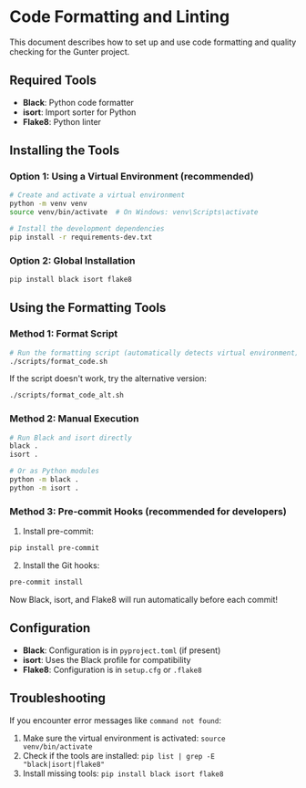 # Code Formatting and Linting

This document describes how to set up and use code formatting and quality checking for the Gunter project.

## Required Tools

- **Black**: Python code formatter
- **isort**: Import sorter for Python
- **Flake8**: Python linter

## Installing the Tools

### Option 1: Using a Virtual Environment (recommended)

```bash
# Create and activate a virtual environment
python -m venv venv
source venv/bin/activate  # On Windows: venv\Scripts\activate

# Install the development dependencies
pip install -r requirements-dev.txt
```

### Option 2: Global Installation

```bash
pip install black isort flake8
```

## Using the Formatting Tools

### Method 1: Format Script

```bash
# Run the formatting script (automatically detects virtual environment)
./scripts/format_code.sh
```

If the script doesn't work, try the alternative version:

```bash
./scripts/format_code_alt.sh
```

### Method 2: Manual Execution

```bash
# Run Black and isort directly
black .
isort .

# Or as Python modules
python -m black .
python -m isort .
```

### Method 3: Pre-commit Hooks (recommended for developers)

1. Install pre-commit:
```bash
pip install pre-commit
```

2. Install the Git hooks:
```bash
pre-commit install
```

Now Black, isort, and Flake8 will run automatically before each commit!

## Configuration

- **Black**: Configuration is in `pyproject.toml` (if present)
- **isort**: Uses the Black profile for compatibility
- **Flake8**: Configuration is in `setup.cfg` or `.flake8`

## Troubleshooting

If you encounter error messages like `command not found`:

1. Make sure the virtual environment is activated: `source venv/bin/activate`
2. Check if the tools are installed: `pip list | grep -E "black|isort|flake8"`
3. Install missing tools: `pip install black isort flake8`
